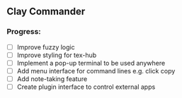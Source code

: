 ## Clay Commander

### Progress:
  - [ ] Improve fuzzy logic
  - [ ] Improve styling for tex-hub
  - [ ] Implement a pop-up terminal to be used anywhere
  - [ ] Add menu interface for command lines e.g. click copy
  - [ ] Add note-taking feature
  - [ ] Create plugin interface to control external apps